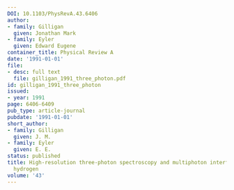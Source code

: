 ```yaml
---
DOI: 10.1103/PhysRevA.43.6406
author:
- family: Gilligan
  given: Jonathan Mark
- family: Eyler
  given: Edward Eugene
container_title: Physical Review A
date: '1991-01-01'
file:
- desc: full text
  file: gilligan_1991_three_photon.pdf
id: gilligan_1991_three_photon
issued:
- year: 1991
page: 6406-6409
pub_type: article-journal
pubdate: '1991-01-01'
short_author:
- family: Gilligan
  given: J. M.
- family: Eyler
  given: E. E.
status: published
title: High-resolution three-photon spectroscopy and multiphoton interference in molecular
  hydrogen
volume: '43'
---
```

